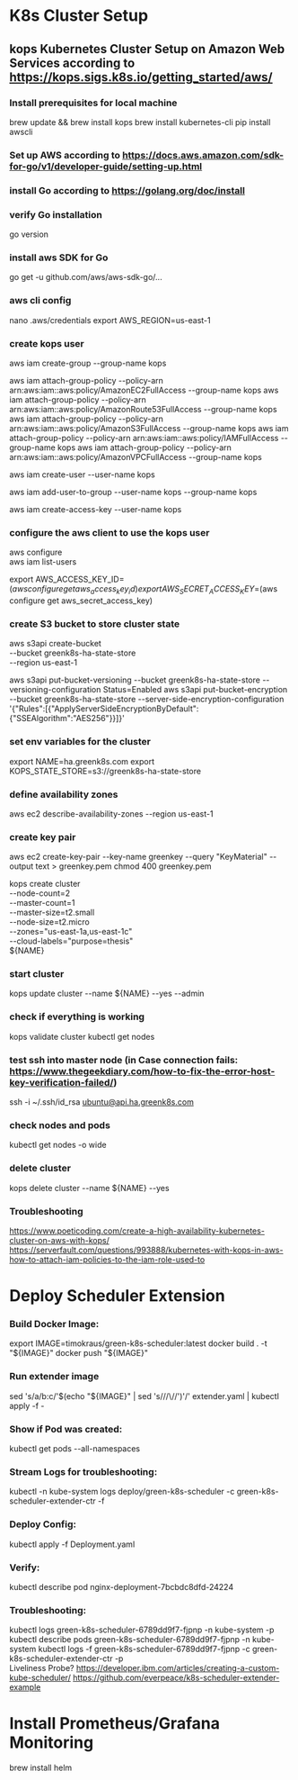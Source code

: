 # K8s Cluster Setup 
## kops Kubernetes Cluster Setup on Amazon Web Services according to https://kops.sigs.k8s.io/getting_started/aws/ ###

### Install prerequisites for local machine
brew update && brew install kops
brew install kubernetes-cli
pip install awscli

###  Set up AWS according to https://docs.aws.amazon.com/sdk-for-go/v1/developer-guide/setting-up.html

###  install Go according to https://golang.org/doc/install

###  verify Go installation
go version 

###  install aws SDK for Go 
go get -u github.com/aws/aws-sdk-go/...

###  aws cli config
nano .aws/credentials
export AWS_REGION=us-east-1

###  create kops user
aws iam create-group --group-name kops

aws iam attach-group-policy --policy-arn arn:aws:iam::aws:policy/AmazonEC2FullAccess --group-name kops
aws iam attach-group-policy --policy-arn arn:aws:iam::aws:policy/AmazonRoute53FullAccess --group-name kops
aws iam attach-group-policy --policy-arn arn:aws:iam::aws:policy/AmazonS3FullAccess --group-name kops
aws iam attach-group-policy --policy-arn arn:aws:iam::aws:policy/IAMFullAccess --group-name kops
aws iam attach-group-policy --policy-arn arn:aws:iam::aws:policy/AmazonVPCFullAccess --group-name kops

aws iam create-user --user-name kops

aws iam add-user-to-group --user-name kops --group-name kops

aws iam create-access-key --user-name kops


###  configure the aws client to use the kops user
aws configure           
aws iam list-users

export AWS_ACCESS_KEY_ID=$(aws configure get aws_access_key_id)
export AWS_SECRET_ACCESS_KEY=$(aws configure get aws_secret_access_key)

###  create S3 bucket to store cluster state 
aws s3api create-bucket \
    --bucket greenk8s-ha-state-store \
    --region us-east-1

aws s3api put-bucket-versioning --bucket greenk8s-ha-state-store  --versioning-configuration Status=Enabled
aws s3api put-bucket-encryption --bucket greenk8s-ha-state-store --server-side-encryption-configuration '{"Rules":[{"ApplyServerSideEncryptionByDefault":{"SSEAlgorithm":"AES256"}}]}'

###  set env variables for the cluster 
export NAME=ha.greenk8s.com
export KOPS_STATE_STORE=s3://greenk8s-ha-state-store

###  define availability zones
aws ec2 describe-availability-zones --region us-east-1

###  create key pair
aws ec2 create-key-pair --key-name greenkey --query "KeyMaterial" --output text > greenkey.pem
chmod 400 greenkey.pem

kops create cluster \
    --node-count=2 \
    --master-count=1 \
    --master-size=t2.small \
    --node-size=t2.micro \
    --zones="us-east-1a,us-east-1c" \
    --cloud-labels="purpose=thesis" \
    ${NAME}

### start cluster
kops update cluster --name ${NAME} --yes --admin

###  check if everything is working
kops validate cluster 
kubectl get nodes

###  test ssh into master node (in Case connection fails: https://www.thegeekdiary.com/how-to-fix-the-error-host-key-verification-failed/)
ssh -i ~/.ssh/id_rsa ubuntu@api.ha.greenk8s.com

###  check nodes and pods 
kubectl get nodes -o wide

###  delete cluster
kops delete cluster --name ${NAME} --yes

###  Troubleshooting 
https://www.poeticoding.com/create-a-high-availability-kubernetes-cluster-on-aws-with-kops/
https://serverfault.com/questions/993888/kubernetes-with-kops-in-aws-how-to-attach-iam-policies-to-the-iam-role-used-to


# Deploy Scheduler Extension

###  Build Docker Image:
export IMAGE=timokraus/green-k8s-scheduler:latest
docker build . -t "${IMAGE}"
docker push "${IMAGE}"

###  Run extender image
sed 's/a\/b:c/'$(echo "${IMAGE}" | sed 's/\//\\\//')'/' extender.yaml | kubectl apply -f -

###  Show if Pod was created:
kubectl get pods --all-namespaces 

###  Stream Logs for troubleshooting:
kubectl -n kube-system logs deploy/green-k8s-scheduler -c green-k8s-scheduler-extender-ctr -f

###  Deploy Config:
kubectl apply -f Deployment.yaml

###  Verify:
kubectl describe pod nginx-deployment-7bcbdc8dfd-24224

###  Troubleshooting: 
kubectl logs green-k8s-scheduler-6789dd9f7-fjpnp -n kube-system -p
kubectl describe pods green-k8s-scheduler-6789dd9f7-fjpnp -n kube-system
kubectl logs -f green-k8s-scheduler-6789dd9f7-fjpnp -c green-k8s-scheduler-extender-ctr -p   
Liveliness Probe?
https://developer.ibm.com/articles/creating-a-custom-kube-scheduler/
https://github.com/everpeace/k8s-scheduler-extender-example



# Install Prometheus/Grafana Monitoring 
brew install helm
